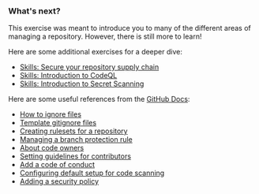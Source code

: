 ### What's next?

This exercise was meant to introduce you to many of the different areas of managing a repository. However, there is still more to learn!

Here are some additional exercises for a deeper dive:

*   [Skills: Secure your repository supply chain](https://github.com/skills/secure-repository-supply-chain)
*   [Skills: Introduction to CodeQL](https://github.com/skills/introduction-to-codeql)
*   [Skills: Introduction to Secret Scanning](https://github.com/skills/introduction-to-secret-scanning)

Here are some useful references from the [GitHub Docs](https://docs.github.com/en):

*   [How to ignore files](https://docs.github.com/en/get-started/git-basics/ignoring-files)
*   [Template gitignore files](https://github.com/github/gitignore)
*   [Creating rulesets for a repository](https://docs.github.com/en/repositories/configuring-branches-and-merges-in-your-repository/managing-rulesets/creating-rulesets-for-a-repository#using-fnmatch-syntax)
*   [Managing a branch protection rule](https://docs.github.com/en/repositories/configuring-branches-and-merges-in-your-repository/defining-the-mergeability-of-pull-requests/managing-a-branch-protection-rule)
*   [About code owners](https://docs.github.com/en/repositories/managing-your-repositorys-settings-and-features/customizing-your-repository/about-code-owners)
*   [Setting guidelines for contributors](https://docs.github.com/en/communities/setting-up-your-project-for-healthy-contributions/setting-guidelines-for-repository-contributors)
*   [Add a code of conduct](https://docs.github.com/en/communities/setting-up-your-project-for-healthy-contributions/adding-a-code-of-conduct-to-your-project)
*   [Configuring default setup for code scanning](https://docs.github.com/en/code-security/code-scanning/enabling-code-scanning/configuring-default-setup-for-code-scanning)
*   [Adding a security policy](https://docs.github.com/en/code-security/getting-started/adding-a-security-policy-to-your-repository)
